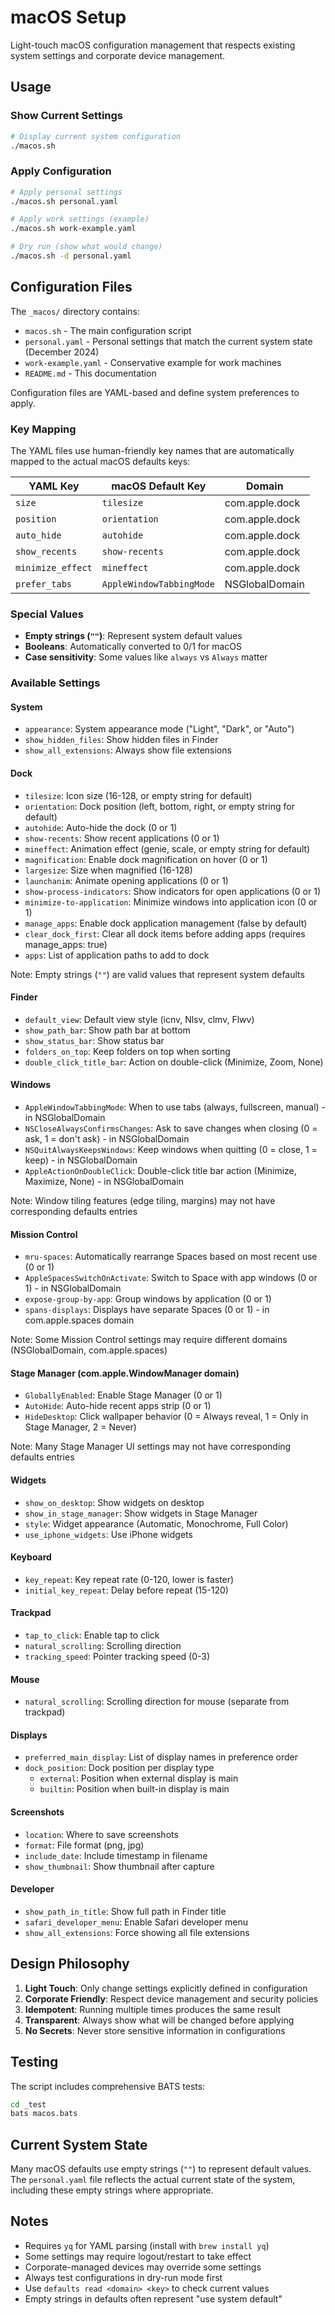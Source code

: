 # macOS Setup

Light-touch macOS configuration management that respects existing system settings and corporate device management.

## Usage

### Show Current Settings

```bash
# Display current system configuration
./macos.sh
```

### Apply Configuration

```bash
# Apply personal settings
./macos.sh personal.yaml

# Apply work settings (example)
./macos.sh work-example.yaml

# Dry run (show what would change)
./macos.sh -d personal.yaml
```

## Configuration Files

The `_macos/` directory contains:
- `macos.sh` - The main configuration script
- `personal.yaml` - Personal settings that match the current system state (December 2024)
- `work-example.yaml` - Conservative example for work machines
- `README.md` - This documentation

Configuration files are YAML-based and define system preferences to apply.

### Key Mapping

The YAML files use human-friendly key names that are automatically mapped to the actual macOS defaults keys:

| YAML Key | macOS Default Key | Domain |
|----------|-------------------|--------|
| `size` | `tilesize` | com.apple.dock |
| `position` | `orientation` | com.apple.dock |
| `auto_hide` | `autohide` | com.apple.dock |
| `show_recents` | `show-recents` | com.apple.dock |
| `minimize_effect` | `mineffect` | com.apple.dock |
| `prefer_tabs` | `AppleWindowTabbingMode` | NSGlobalDomain |

### Special Values

- **Empty strings (`""`)**: Represent system default values
- **Booleans**: Automatically converted to 0/1 for macOS
- **Case sensitivity**: Some values like `always` vs `Always` matter

### Available Settings

#### System
- `appearance`: System appearance mode ("Light", "Dark", or "Auto")
- `show_hidden_files`: Show hidden files in Finder
- `show_all_extensions`: Always show file extensions

#### Dock
- `tilesize`: Icon size (16-128, or empty string for default)
- `orientation`: Dock position (left, bottom, right, or empty string for default)
- `autohide`: Auto-hide the dock (0 or 1)
- `show-recents`: Show recent applications (0 or 1)
- `mineffect`: Animation effect (genie, scale, or empty string for default)
- `magnification`: Enable dock magnification on hover (0 or 1)
- `largesize`: Size when magnified (16-128)
- `launchanim`: Animate opening applications (0 or 1)
- `show-process-indicators`: Show indicators for open applications (0 or 1)
- `minimize-to-application`: Minimize windows into application icon (0 or 1)
- `manage_apps`: Enable dock application management (false by default)
- `clear_dock_first`: Clear all dock items before adding apps (requires manage_apps: true)
- `apps`: List of application paths to add to dock

Note: Empty strings (`""`) are valid values that represent system defaults

#### Finder
- `default_view`: Default view style (icnv, Nlsv, clmv, Flwv)
- `show_path_bar`: Show path bar at bottom
- `show_status_bar`: Show status bar
- `folders_on_top`: Keep folders on top when sorting
- `double_click_title_bar`: Action on double-click (Minimize, Zoom, None)

#### Windows
- `AppleWindowTabbingMode`: When to use tabs (always, fullscreen, manual) - in NSGlobalDomain
- `NSCloseAlwaysConfirmsChanges`: Ask to save changes when closing (0 = ask, 1 = don't ask) - in NSGlobalDomain
- `NSQuitAlwaysKeepsWindows`: Keep windows when quitting (0 = close, 1 = keep) - in NSGlobalDomain
- `AppleActionOnDoubleClick`: Double-click title bar action (Minimize, Maximize, None) - in NSGlobalDomain

Note: Window tiling features (edge tiling, margins) may not have corresponding defaults entries

#### Mission Control
- `mru-spaces`: Automatically rearrange Spaces based on most recent use (0 or 1)
- `AppleSpacesSwitchOnActivate`: Switch to Space with app windows (0 or 1) - in NSGlobalDomain
- `expose-group-by-app`: Group windows by application (0 or 1)
- `spans-displays`: Displays have separate Spaces (0 or 1) - in com.apple.spaces domain

Note: Some Mission Control settings may require different domains (NSGlobalDomain, com.apple.spaces)

#### Stage Manager (com.apple.WindowManager domain)
- `GloballyEnabled`: Enable Stage Manager (0 or 1)
- `AutoHide`: Auto-hide recent apps strip (0 or 1)
- `HideDesktop`: Click wallpaper behavior (0 = Always reveal, 1 = Only in Stage Manager, 2 = Never)

Note: Many Stage Manager UI settings may not have corresponding defaults entries

#### Widgets
- `show_on_desktop`: Show widgets on desktop
- `show_in_stage_manager`: Show widgets in Stage Manager
- `style`: Widget appearance (Automatic, Monochrome, Full Color)
- `use_iphone_widgets`: Use iPhone widgets

#### Keyboard
- `key_repeat`: Key repeat rate (0-120, lower is faster)
- `initial_key_repeat`: Delay before repeat (15-120)

#### Trackpad
- `tap_to_click`: Enable tap to click
- `natural_scrolling`: Scrolling direction
- `tracking_speed`: Pointer tracking speed (0-3)

#### Mouse
- `natural_scrolling`: Scrolling direction for mouse (separate from trackpad)

#### Displays
- `preferred_main_display`: List of display names in preference order
- `dock_position`: Dock position per display type
  - `external`: Position when external display is main
  - `builtin`: Position when built-in display is main

#### Screenshots
- `location`: Where to save screenshots
- `format`: File format (png, jpg)
- `include_date`: Include timestamp in filename
- `show_thumbnail`: Show thumbnail after capture

#### Developer
- `show_path_in_title`: Show full path in Finder title
- `safari_developer_menu`: Enable Safari developer menu
- `show_all_extensions`: Force showing all file extensions

## Design Philosophy

1. **Light Touch**: Only change settings explicitly defined in configuration
2. **Corporate Friendly**: Respect device management and security policies
3. **Idempotent**: Running multiple times produces the same result
4. **Transparent**: Always show what will be changed before applying
5. **No Secrets**: Never store sensitive information in configurations

## Testing

The script includes comprehensive BATS tests:

```bash
cd _test
bats macos.bats
```

## Current System State

Many macOS defaults use empty strings (`""`) to represent default values. The `personal.yaml` file reflects the actual current state of the system, including these empty strings where appropriate.

## Notes

- Requires `yq` for YAML parsing (install with `brew install yq`)
- Some settings may require logout/restart to take effect
- Corporate-managed devices may override some settings
- Always test configurations in dry-run mode first
- Use `defaults read <domain> <key>` to check current values
- Empty strings in defaults often represent "use system default"